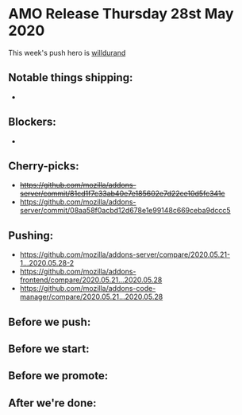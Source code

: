 # AMO Release Thursday 28st May 2020

This week's push hero is [willdurand](https://github.com/willdurand)

## Notable things shipping:

-

## Blockers:

-

## Cherry-picks:

- ~~https://github.com/mozilla/addons-server/commit/81cd1f7c33ab40e7e185602e7d22ce10d5fc341c~~
- https://github.com/mozilla/addons-server/commit/08aa58f0acbd12d678e1e99148c669ceba9dccc5

## Pushing:

- https://github.com/mozilla/addons-server/compare/2020.05.21-1...2020.05.28-2
- https://github.com/mozilla/addons-frontend/compare/2020.05.21...2020.05.28
- https://github.com/mozilla/addons-code-manager/compare/2020.05.21...2020.05.28

## Before we push:

## Before we start:

## Before we promote:

## After we're done:
